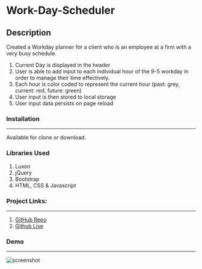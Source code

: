 # Work-Day-Scheduler

## Description

Created a Workday planner for a client who is an employee at a firm with a very busy schedule.

1. Current Day is displayed in the header
2. User is able to add input to each individual hour of the 9-5 workday in order to manage their time effectively.
3. Each hour is color coded to represent the current hour (past: grey, current: red, future: green)
4. User input is then stored to local storage
5. User input data persists on page reload

### Installation

---

Available for clone or download. 


### Libraries Used 

1. Luxon
2. jQuery
3. Bootstrap
4. HTML, CSS & Javascript


### Project Links:

---

1. [GitHub Repo](https://github.com/ramandeeppatwar/Work-Day-Scheduler)
2. [Github Live](https://ramandeeppatwar.github.io/Work-Day-Scheduler/)

### Demo

---

![screenshot]()